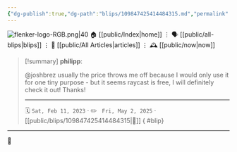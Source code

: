 ```yaml
---
{"dg-publish":true,"dg-path":"blips/109847425414484315.md","permalink":"/blips/109847425414484315/","title":"philipp on mastodon @ 2023-02-11"}
---
```



<div class="transclusion internal-embed is-loaded"><div class="markdown-embed">




![flenker-logo-RGB.png|40](/img/user/attachments/flenker-logo-RGB.png)
🏠 [[public/Index\|home]]  ⋮ 🗣️ [[public/all-blips\|blips]] ⋮  📝 [[public/All Articles\|articles]]  ⋮ 🕰️ [[public/now\|now]]


</div></div>


> [!summary] **philipp**:
>
> @joshbrez usually the price throws me off because I would only use it for one tiny purpose - but it seems raycast is free, I will definitely check it out! Thanks!
> - - -
>
> 🗓️ <code>Sat, Feb 11, 2023</code>  · ✏️ <code> Fri, May 2, 2025</code>  · [[public/blips/109847425414484315\|🔗]]
{ #blip}


- - -

 👾
